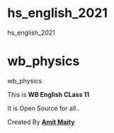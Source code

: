 # hs_english_2021
hs_english_2021

# wb_physics
wb_physics

This is <b>WB English CLass 11 </b>

It is Open Source for all..

Created By <b><u>Amit Maity</u></b>
